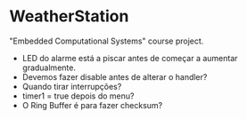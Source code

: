 # WeatherStation
"Embedded Computational Systems" course project.

- LED do alarme está a piscar antes de começar a aumentar gradualmente.
- Devemos fazer disable antes de alterar o handler?
- Quando tirar interrupções?
- timer1 = true depois do menu?
- O Ring Buffer é para fazer checksum?
